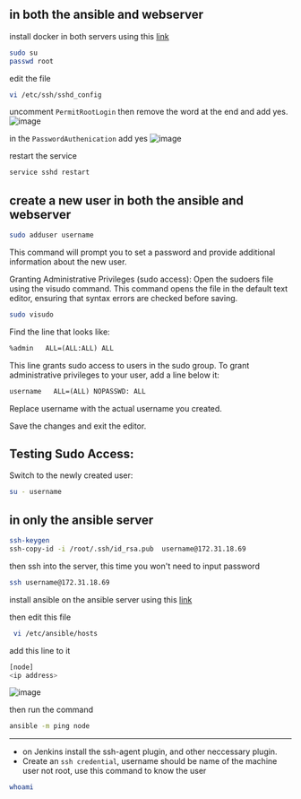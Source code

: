 in both the ansible and webserver
-
install docker in both servers using this [link](https://github.com/njokuifeanyigerald/installation_scripts/blob/master/docker.sh)
```bash
sudo su
passwd root
```
edit the file
```bash
vi /etc/ssh/sshd_config
```
uncomment `PermitRootLogin` then remove the word at the end and add yes. 
![image](https://github.com/njokuifeanyigerald/ansible_ec2_kubernetes/assets/46121207/89f07171-80f3-46fe-af1f-f0dd256878fe)

in the `PasswordAuthenication` add yes
![image](https://github.com/njokuifeanyigerald/ansible_ec2_kubernetes/assets/46121207/def65e5c-89a8-4e46-ba70-5b7a84d57b75)


restart the service
```bash
service sshd restart
```
create a new user in both the ansible and webserver
-------------------

```bash
sudo adduser username
```
This command will prompt you to set a password and provide additional information about the new user.

Granting Administrative Privileges (sudo access):
Open the sudoers file using the visudo command. This command opens the file in the default text editor, ensuring that syntax errors are checked before saving.

```bash
sudo visudo
```
Find the line that looks like:

```html
%admin   ALL=(ALL:ALL) ALL
```
This line grants sudo access to users in the sudo group.
To grant administrative privileges to your user, add a line below it:

```html
username   ALL=(ALL) NOPASSWD: ALL
```
Replace username with the actual username you created.

Save the changes and exit the editor.

Testing Sudo Access:
-----------------
Switch to the newly created user:

```bash
su - username
```

in only the ansible server
------------------------------

```bash
ssh-keygen
ssh-copy-id -i /root/.ssh/id_rsa.pub  username@172.31.18.69
```
then ssh into the server, this time you won't need to input password
```bash
ssh username@172.31.18.69
```
install ansible on the ansible server using this [link](https://github.com/njokuifeanyigerald/installation_scripts/blob/master/ansible.sh)

then edit this file
```bash
 vi /etc/ansible/hosts
```
add this line to it
```bash
[node]
<ip address>
```
![image](https://github.com/njokuifeanyigerald/ansible_ec2_kubernetes/assets/46121207/55ccfcd8-d7db-4f7d-a4c5-fc5f833a2f37)

then run the command
```bash
ansible -m ping node
```
-------------------------------------------
- on Jenkins install the ssh-agent plugin, and other neccessary plugin.
- Create an `ssh credential`, username should be name of the machine user not root, use this command to know the user
```bash
whoami
```
